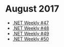 # August 2017

+ [.NET Weekly #47](number-47.md)
+ [.NET Weekly #48](number-48.md)
+ [.NET Weekly #49](number-49.md)
+ [.NET Weekly #50](number-50.md)